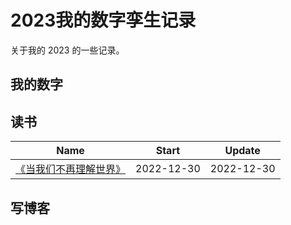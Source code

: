 # 2023我的数字孪生记录
关于我的 2023 的一些记录。

## 我的数字

<!--START_SECTION:my_number-->
<!--END_SECTION:my_number-->

## 读书

<!--START_SECTION:my_read-->
| Name | Start | Update | 
 | ---- | ---- | ---- | 
| [《当我们不再理解世界》](https://github.com/mengziin/2023/issues/8#issuecomment-1367855340) | 2022-12-30 | 2022-12-30 | 

<!--END_SECTION:my_read-->

## 写博客
<!--START_SECTION:my_blog-->
<!--END_SECTION:my_blog-->

